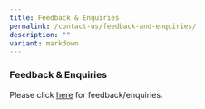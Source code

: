 ```yaml
---
title: Feedback & Enquiries
permalink: /contact-us/feedback-and-enquiries/
description: ""
variant: markdown
---
```

### **Feedback & Enquiries**
Please click [here](https://form.gov.sg/687dded4b192420741bd2fbe) for feedback/enquiries.